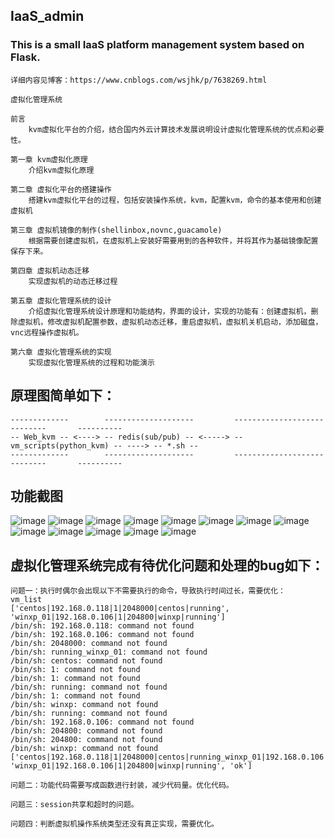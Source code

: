 ## IaaS_admin
### This is a small IaaS platform management system based on Flask.
```
详细内容见博客：https://www.cnblogs.com/wsjhk/p/7638269.html

虚拟化管理系统

前言
    kvm虚拟化平台的介绍，结合国内外云计算技术发展说明设计虚拟化管理系统的优点和必要性。

第一章 kvm虚拟化原理
    介绍kvm虚拟化原理

第二章 虚拟化平台的搭建操作
    搭建kvm虚拟化平台的过程，包括安装操作系统，kvm，配置kvm，命令的基本使用和创建虚拟机

第三章 虚拟机镜像的制作(shellinbox,novnc,guacamole)
    根据需要创建虚拟机，在虚拟机上安装好需要用到的各种软件，并将其作为基础镜像配置保存下来。

第四章 虚拟机动态迁移
    实现虚拟机的动态迁移过程

第五章 虚拟化管理系统的设计
    介绍虚拟化管理系统设计原理和功能结构，界面的设计，实现的功能有：创建虚拟机，删除虚拟机，修改虚拟机配置参数，虚拟机动态迁移，重启虚拟机，虚拟机关机启动，添加磁盘，vnc远程操作虚拟机。

第六章 虚拟化管理系统的实现
    实现虚拟化管理系统的过程和功能演示  
```

## 原理图简单如下：
```
-------------        --------------------         ----------------------------       ----------
-- Web_kvm -- <----> -- redis(sub/pub) -- <-----> -- vm_scripts(python_kvm) -- ----> -- *.sh --
-------------        --------------------         ----------------------------       ----------
```

## 功能截图
![image](https://images2017.cnblogs.com/blog/631958/201710/631958-20171008192442949-1244215395.png)
![image](https://images2017.cnblogs.com/blog/631958/201710/631958-20171008192507356-1694676646.png)
![image](https://images2017.cnblogs.com/blog/631958/201710/631958-20171008193041403-962989057.png)
![image](https://images2017.cnblogs.com/blog/631958/201710/631958-20171008193057496-1249598993.png)
![image](https://images2017.cnblogs.com/blog/631958/201710/631958-20171008193125590-1038744333.png)
![image](https://images2017.cnblogs.com/blog/631958/201710/631958-20171008193138121-1690524973.png)
![image](https://images2017.cnblogs.com/blog/631958/201710/631958-20171008193300590-28859992.png)
![image](https://images2017.cnblogs.com/blog/631958/201710/631958-20171008193312981-1988012781.png)
![image](https://images2017.cnblogs.com/blog/631958/201710/631958-20171008193347340-1959610986.png)
![image](https://images2017.cnblogs.com/blog/631958/201710/631958-20171008193402184-317949337.png)
![image](https://images2017.cnblogs.com/blog/631958/201710/631958-20171008193416762-1158359887.png)
![image](https://images2017.cnblogs.com/blog/631958/201710/631958-20171008193436668-152242297.png)
![image](https://images2017.cnblogs.com/blog/631958/201710/631958-20171008193447231-1001968594.png)



## 虚拟化管理系统完成有待优化问题和处理的bug如下：
```
问题一：执行时偶尔会出现以下不需要执行的命令，导致执行时间过长，需要优化：
vm_list
['centos|192.168.0.118|1|2048000|centos|running', 'winxp_01|192.168.0.106|1|204800|winxp|running']
/bin/sh: 192.168.0.118: command not found
/bin/sh: 192.168.0.106: command not found
/bin/sh: 2048000: command not found
/bin/sh: running_winxp_01: command not found
/bin/sh: centos: command not found
/bin/sh: 1: command not found
/bin/sh: 1: command not found
/bin/sh: running: command not found
/bin/sh: 1: command not found
/bin/sh: winxp: command not found
/bin/sh: running: command not found
/bin/sh: 192.168.0.106: command not found
/bin/sh: 204800: command not found
/bin/sh: 204800: command not found
/bin/sh: winxp: command not found
['centos|192.168.0.118|1|2048000|centos|running_winxp_01|192.168.0.106|1|204800|winxp|running', 'winxp_01|192.168.0.106|1|204800|winxp|running', 'ok']

问题二：功能代码需要写成函数进行封装，减少代码量。优化代码。

问题三：session共享和超时的问题。

问题四：判断虚拟机操作系统类型还没有真正实现，需要优化。
```
